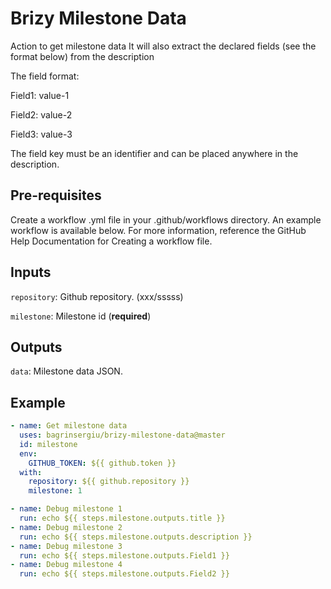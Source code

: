 # Brizy Milestone Data
Action to get milestone data
It will also extract the declared fields (see the format below) from the description

The field format:

Field1: value-1

Field2: value-2

Field3: value-3


The field key must be an identifier and can be placed anywhere in the description.


## Pre-requisites

Create a workflow .yml file in your .github/workflows directory. An example workflow is available below. For more information, reference the GitHub Help Documentation for Creating a workflow file.

## Inputs

`repository`: Github repository. (xxx/sssss)

`milestone`: Milestone id (**required**)

## Outputs

`data`: Milestone data JSON.


## Example

```yaml
- name: Get milestone data
  uses: bagrinsergiu/brizy-milestone-data@master
  id: milestone
  env:
    GITHUB_TOKEN: ${{ github.token }}
  with:
    repository: ${{ github.repository }}
    milestone: 1

- name: Debug milestone 1
  run: echo ${{ steps.milestone.outputs.title }}
- name: Debug milestone 2       
  run: echo ${{ steps.milestone.outputs.description }}
- name: Debug milestone 3
  run: echo ${{ steps.milestone.outputs.Field1 }}
- name: Debug milestone 4       
  run: echo ${{ steps.milestone.outputs.Field2 }}
```
